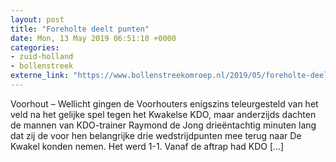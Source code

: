 ```yaml
---
layout: post
title: "Foreholte deelt punten"
date: Mon, 13 May 2019 06:51:10 +0000
categories: 
- zuid-holland 
- bollenstreek 
externe_link: "https://www.bollenstreekomroep.nl/2019/05/foreholte-deelt-punten/"
---
```


Voorhout &#8211; Wellicht gingen de Voorhouters enigszins teleurgesteld van het veld na het gelijke spel tegen het Kwakelse KDO, maar anderzijds dachten de mannen van KDO-trainer Raymond de Jong drieëntachtig minuten lang dat zij de voor hen belangrijke drie wedstrijdpunten mee terug naar De Kwakel konden nemen. Het werd 1-1. Vanaf de aftrap had KDO [&#8230;]
